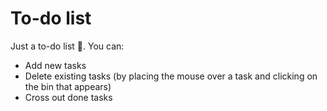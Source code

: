 # To-do list

Just a to-do list :page_facing_up:. You can:
- Add new tasks
- Delete existing tasks (by placing the mouse over a task and clicking on the bin that appears)
- Cross out done tasks
